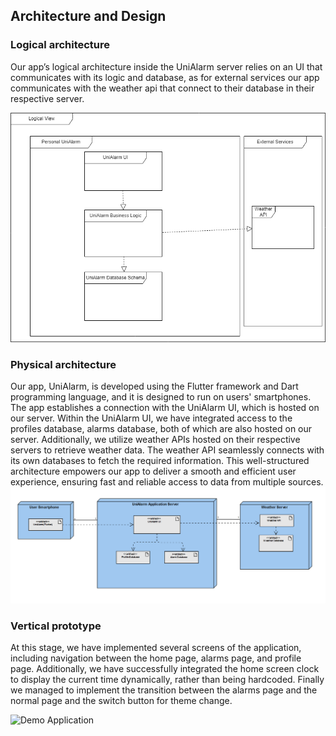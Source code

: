 
## Architecture and Design

### Logical architecture
Our app’s logical architecture inside the UniAlarm server relies on an UI that communicates with its logic and database, as for external services our app communicates with the weather api that connect to their database in their respective server.

<img src="../images/LogicalVieww.png" alt="LogicalView">

### Physical architecture
Our app, UniAlarm, is developed using the Flutter framework and Dart programming language, and it is designed to run on users' smartphones. The app establishes a connection with the UniAlarm UI, which is hosted on our server. Within the UniAlarm UI, we have integrated access to the profiles database, alarms database, both of which are also hosted on our server. Additionally, we utilize weather APIs hosted on their respective servers to retrieve weather data. The weather API seamlessly connects with its own databases to fetch the required information. This well-structured architecture empowers our app to deliver a smooth and efficient user experience, ensuring fast and reliable access to data from multiple sources.
<img src="../images/DeploymentDisplay.png" alt="DeploymentView">



### Vertical prototype
At this stage, we have implemented several screens of the application, including navigation between the home page, alarms page, and profile page. Additionally, we have successfully integrated the home screen clock to display the current time dynamically, rather than being hardcoded. Finally we 
managed to implement the transition between the alarms page and the normal page and the switch button for theme change.

<img src="../images/VerticalPrototupe3.gif" alt="Demo Application" style = "width: 400px; height: auto;">

